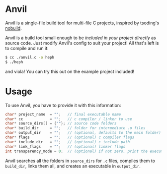 # Anvil
Anvil is a single-file build tool for multi-file C projects, 
inspired by tsoding's [nobuild](https://github.com/tsoding/nobuild).

Anvil is a build tool small enough to be *included in your project directly* as source code.
Just modify Anvil's config to suit your project! All that's left is to compile and run it:
```sh
$ cc ./anvil.c -o heph
$ ./heph
```
and viola! You can try this out on the example project included!

# Usage

To use Anvil, you have to provide it with this information:

```c
char* project_name  = "";   // final executable name 
char* cc            = "";   // c compiler / linker to use
char* source_dirs[] = {""}; // source code folders
char* build_dir     = "";   // folder for intermediate .o files
char* output_dir    = "";   // (optional, defaults to the main folder) folder to drop the final executable in
char* flags         = "";   // (optional) c compiler flags
char* include_dir   = "";   // (optional) c include path
char* link_flags    = "";   // (optional) linker flags
int transparency_mode = 0;  // (optional) if not zero, print the executed commands instead of nice messages
```

Anvil searches all the folders in `source_dirs` for `.c` files, compiles them to
`build_dir`, links them all, and creates an executable in `output_dir`.
